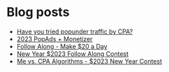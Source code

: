 # Blog posts
<!-- BLOG-POST-LIST:START -->
- [Have you tried popunder traffic by CPA?](https://afflift.com/f/threads/have-you-tried-popunder-traffic-by-cpa.6522/)
- [2023 PopAds + Monetizer](https://afflift.com/f/threads/2023-popads-monetizer.10185/)
- [Follow Along - Make $20 a Day](https://afflift.com/f/threads/follow-along-make-20-a-day.10149/)
- [New Year $2023 Follow Along Contest](https://afflift.com/f/threads/new-year-2023-follow-along-contest.10177/)
- [Me vs. CPA Algorithms - $2023 New Year Contest](https://afflift.com/f/threads/me-vs-cpa-algorithms-2023-new-year-contest.10210/)
<!-- BLOG-POST-LIST:END -->
